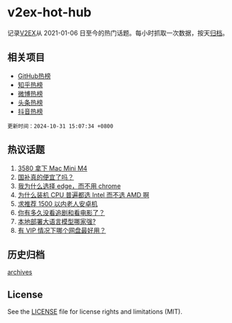 # v2ex-hot-hub

 记录[V2EX](https://www.v2ex.com/)从 2021-01-06 日至今的热门话题。每小时抓取一次数据，按天[归档](archives)。
 
 ## 相关项目

- [GitHub热榜](https://github.com/it985/github-hot-hub)
- [知乎热榜](https://github.com/it985/zhihu-hot-hub)
- [微博热榜](https://github.com/it985/weibo-hot-hub)
- [头条热榜](https://github.com/it985/toutiao-hot-hub)
- [抖音热榜](https://github.com/it985/douyin-hot-hub)


 `更新时间：2024-10-31 15:07:34 +0800`

## 热议话题

1. [3580 拿下 Mac Mini M4](https://www.v2ex.com/t/1085195)
1. [国补真的便宜了吗？](https://www.v2ex.com/t/1085159)
1. [我为什么选择 edge，而不用 chrome](https://www.v2ex.com/t/1085007)
1. [为什么装机 CPU 普遍都选 Intel 而不选 AMD 啊](https://www.v2ex.com/t/1085194)
1. [求推荐 1500 以内老人安卓机](https://www.v2ex.com/t/1085073)
1. [你有多久没看追剧和看电影了？](https://www.v2ex.com/t/1085217)
1. [本地部署大语言模型哪家强?](https://www.v2ex.com/t/1085037)
1. [有 VIP 情况下哪个网盘最好用？](https://www.v2ex.com/t/1085185)

## 历史归档

[archives](archives)

## License

See the [LICENSE](LICENSE) file for license rights and limitations (MIT).
